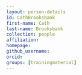 ```yaml
---
layout: person-details
id: CathBrooksbank
first-name: Cath
last-name: Brooksbank
collection: people
affiliation:
homepage:
github_username: 
orcid:
groups: [trainingmaterial]
---
```

